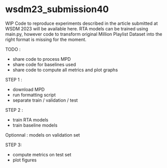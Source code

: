 # wsdm23_submission40
WIP
Code to reproduce experiments described in the article submitted at WSDM 2023 will be available here.
RTA models can be trained using main.py, however code to transform original Million Playlist Dataset into the right format is missing for the moment.

TODO :
- share code to process MPD
- share code for baselines used
- share code to compute all metrics and plot graphs

STEP 1 :
- download MPD
- run formatting script
- separate train / validation / test

STEP 2 :
- train RTA models
- train baseline models

Optionnal : 
models on validation set

STEP 3:
- compute metrics on test set
- plot figures
